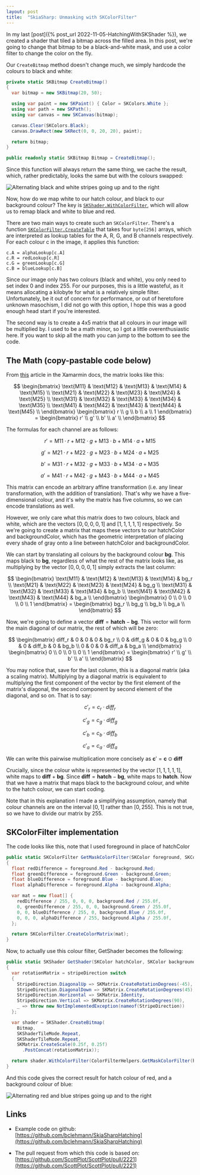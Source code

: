 ```yaml
---
layout: post
title:  "SkiaSharp: Unmasking with SKColorFilter"
---
```


In my last [post]({% post_url 2022-11-05-HatchingWithSKShader %}), we created a shader that tiled a bitmap across the filled area. In this post, we're going to change that bitmap to be a black-and-white mask, and use a color filter to change the color on the fly.

Our `CreateBitmap` method doesn't change much, we simply hardcode the colours to black and white:

```cs
private static SKBitmap CreateBitmap()
{
  var bitmap = new SKBitmap(20, 50);

  using var paint = new SKPaint() { Color = SKColors.White };
  using var path = new SKPath();
  using var canvas = new SKCanvas(bitmap);

  canvas.Clear(SKColors.Black);
  canvas.DrawRect(new SKRect(0, 0, 20, 20), paint);

  return bitmap;
}

public readonly static SKBitmap Bitmap = CreateBitmap();
```

Since this function will always return the same thing, we cache the result, which, rather predictably, looks the same but with the colours swapped:

![Alternating black and white stripes going up and to the right](https://cdn-images-1.medium.com/max/2000/1*ly1s7o4LPxL0ncfq4NoqUw.png)

Now, how do we map white to our hatch colour, and black to our background colour? The key is [`SKShader.WithColorFilter`](https://learn.microsoft.com/en-us/dotnet/api/skiasharp.skshader.withcolorfilter?view=skiasharp-2.88), which will allow us to remap black and white to blue and red.

There are two main ways to create such an `SKColorFilter`. There's a function [`SKColorFilter.CreateTable`](https://learn.microsoft.com/en-us/dotnet/api/skiasharp.skcolorfilter.createtable?view=skiasharp-2.88#skiasharp-skcolorfilter-createtable(system-byte()-system-byte()-system-byte()-system-byte())) that takes four `byte[256]` arrays, which are interpreted as lookup tables for the A, R, G, and B channels respectively. For each colour c in the image, it applies this function:

```
c.A = alphaLookup[c.A]
c.R = redLookup[c.R]
c.G = greenLookup[c.G]
c.B = blueLookup[c.B]
```

Since our image only has two colours (black and white), you only need to set index 0 and index 255. For our purposes, this is a little wasteful, as it means allocating a kilobyte for what is a relatively simple filter. Unfortunately, be it out of concern for performance, or out of heretofore unknown masochism, I did not go with this option, I hope this was a good enough head start if you're interested.

The second way is to create a 4x5 matrix that all colours in our image will be multiplied by. I used to be a math minor, so I got a little overenthusiastic here. If you want to skip all the math you can jump to the bottom to see the code.

## The Math (copy-pastable code below)

From [this](https://learn.microsoft.com/en-us/xamarin/xamarin-forms/user-interface/graphics/skiasharp/effects/color-filters) article in the Xamarmin docs, the matrix looks like this:

$$
\begin{bmatrix}
 \text{M11} & \text{M12} & \text{M13} & \text{M14} & \text{M15} \\
 \text{M21} & \text{M22} & \text{M23} & \text{M24} & \text{M25} \\
 \text{M31} & \text{M32} & \text{M33} & \text{M34} & \text{M35} \\
 \text{M41} & \text{M42} & \text{M43} & \text{M44} & \text{M45} \\
\end{bmatrix}
\begin{bmatrix}
 r \\
 g \\
 b \\
 a \\
 1
\end{bmatrix} = 
\begin{bmatrix}
 r' \\
 g' \\
 b' \\
 a' \\
\end{bmatrix}
$$

The formulas for each channel are as follows:

$$
r' = \text{M11}·r + \text{M12}·g + \text{M13}·b + \text{M14}·a + \text{M15}
$$

$$
g' = \text{M21}·r + \text{M22}·g + \text{M23}·b + \text{M24}·a + \text{M25}
$$

$$
b' = \text{M31}·r + \text{M32}·g + \text{M33}·b + \text{M34}·a + \text{M35}
$$

$$
a' = \text{M41}·r + \text{M42}·g + \text{M43}·b + \text{M44}·a + \text{M45}
$$

This matrix can encode an arbitrary affine transformation (i.e. any linear transformation, with the addition of translation). That's why we have a five-dimensional colour, and it's why the matrix has five columns, so we can encode translations as well.

However, we only care what this matrix does to two colours, black and white, which are the vectors $[0, 0, 0, 0, 1]$ and $[1, 1, 1, 1, 1]$ respectively. So we're going to create a matrix that maps these vectors to our hatchColor and backgroundColor, which has the geometric interpretation of placing every shade of gray onto a line between hatchColor and backgroundColor.

We can start by translating all colours by the background colour $\textbf{bg}$. This maps black to $\textbf{bg}$, regardless of what the rest of the matrix looks like, as multiplying by the vector $[0, 0, 0, 0, 1]$ simply extracts the last column:

$$
\begin{bmatrix}
 \text{M11} & \text{M12} & \text{M13} & \text{M14} & bg_r \\
 \text{M21} & \text{M22} & \text{M23} & \text{M24} & bg_g \\
 \text{M31} & \text{M32} & \text{M33} & \text{M34} & bg_b \\
 \text{M41} & \text{M42} & \text{M43} & \text{M44} & bg_a \\
\end{bmatrix}
\begin{bmatrix}
 0 \\
 0 \\
 0 \\
 0 \\
 1
\end{bmatrix} = 
\begin{bmatrix}
 bg_r \\
 bg_g \\
 bg_b \\
 bg_a \\
\end{bmatrix}
$$

Now, we're going to define a vector $\textbf{diff} = \textbf{hatch}- \textbf{bg}$. This vector will form the main diagonal of our matrix, the rest of which will be zero:

$$
\begin{bmatrix}
 diff_r & 0 & 0 & 0 & bg_r \\
 0 & diff_g & 0 & 0 & bg_g \\
 0 & 0  & diff_b & 0 & bg_b \\
 0 & 0 & 0 & diff_a & bg_a \\
\end{bmatrix}
\begin{bmatrix}
 0 \\
 0 \\
 0 \\
 0 \\
 1
\end{bmatrix} = 
\begin{bmatrix}
 r' \\
 g' \\
 b' \\
 a' \\
\end{bmatrix}
$$

You may notice that, save for the last column, this is a diagonal matrix (aka a scaling matrix). Multiplying by a diagonal matrix is equivalent to multiplying the first component of the vector by the first element of the matrix's diagonal, the second component by second element of the diagonal, and so on. That is to say:

$$
c'_r = c_r \cdot diff_r
$$

$$
c'_g = c_g \cdot diff_g
$$

$$
c'_b = c_b \cdot diff_b
$$

$$
c'_a = c_a \cdot diff_a
$$

We can write this pairwise multiplication more concisely as $\textbf{c}' = \textbf{c} ⊙ \textbf{diff}$

Crucially, since the colour white is represented by the vector $[1, 1, 1, 1, 1]$, white maps to $\textbf{diff} + \textbf{bg}$. Since $\textbf{diff} = \textbf{hatch} - \textbf{bg}$, white maps to $\textbf{hatch}$. Now that we have a matrix that maps black to the background colour, and white to the hatch colour, we can start coding.

Note that in this explanation I made a simplifying assumption, namely that colour channels are on the interval $[0, 1]$ rather than $[0, 255]$. This is not true, so we have to divide our matrix by 255.

## SKColorFilter implementation

The code looks like this, note that I used foreground in place of hatchColor 

```cs
public static SKColorFilter GetMaskColorFilter(SKColor foreground, SKColor background)
{
  float redDifference = foreground.Red - background.Red;
  float greenDifference = foreground.Green - background.Green;
  float blueDifference = foreground.Blue - background.Blue;
  float alphaDifference = foreground.Alpha - background.Alpha;

  var mat = new float[] {
    redDifference / 255, 0, 0, 0, background.Red / 255.0f,
    0, greenDifference / 255, 0, 0, background.Green / 255.0f,
    0, 0, blueDifference / 255, 0, background.Blue / 255.0f,
    0, 0, 0, alphaDifference / 255, background.Alpha / 255.0f,
  };

  return SKColorFilter.CreateColorMatrix(mat);
}
```

Now, to actually use this colour filter, GetShader becomes the following:

```cs
public static SKShader GetShader(SKColor hatchColor, SKColor backgroundColor, StripeDirection stripeDirection = StripeDirection.Horizontal)
{
  var rotationMatrix = stripeDirection switch
  {
    StripeDirection.DiagonalUp => SKMatrix.CreateRotationDegrees(-45),
    StripeDirection.DiagonalDown => SKMatrix.CreateRotationDegrees(45),
    StripeDirection.Horizontal => SKMatrix.Identity,
    StripeDirection.Vertical => SKMatrix.CreateRotationDegrees(90),
    _ => throw new NotImplementedException(nameof(StripeDirection))
  };

  var shader = SKShader.CreateBitmap(
    Bitmap,
    SKShaderTileMode.Repeat,
    SKShaderTileMode.Repeat,
    SKMatrix.CreateScale(0.25f, 0.25f)
      .PostConcat(rotationMatrix));

  return shader.WithColorFilter(ColorFilterHelpers.GetMaskColorFilter(hatchColor, backgroundColor));
}
```

And this code gives the correct result for hatch colour of red, and a background colour of blue:

![Alternating red and blue stripes going up and to the right](https://cdn-images-1.medium.com/max/2000/1*TPCU51q5_33FC9bVIAyB3g.png)

## Links

* Example code on github: [https://github.com/bclehmann/SkiaSharpHatching](https://github.com/bclehmann/SkiaSharpHatching)

* The pull request from which this code is based on: [https://github.com/ScottPlot/ScottPlot/pull/2221](https://github.com/ScottPlot/ScottPlot/pull/2221)
